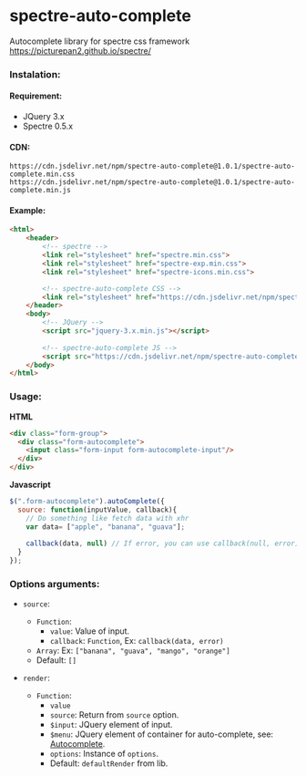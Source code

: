 # spectre-auto-complete
Autocomplete library for spectre css framework https://picturepan2.github.io/spectre/

### Instalation:

#### Requirement:

- JQuery 3.x
- Spectre 0.5.x

#### CDN:

```
https://cdn.jsdelivr.net/npm/spectre-auto-complete@1.0.1/spectre-auto-complete.min.css
https://cdn.jsdelivr.net/npm/spectre-auto-complete@1.0.1/spectre-auto-complete.min.js
```

#### Example:

```html
<html>
    <header>
        <!-- spectre -->
        <link rel="stylesheet" href="spectre.min.css">
        <link rel="stylesheet" href="spectre-exp.min.css">
        <link rel="stylesheet" href="spectre-icons.min.css">

        <!-- spectre-auto-complete CSS -->
        <link rel="stylesheet" href="https://cdn.jsdelivr.net/npm/spectre-auto-complete@1.0.1/spectre-auto-complete.min.css">
    </header>
    <body>
        <!-- JQuery -->
        <script src="jquery-3.x.min.js"></script>
        
        <!-- spectre-auto-complete JS -->
        <script src="https://cdn.jsdelivr.net/npm/spectre-auto-complete@1.0.1/spectre-auto-complete.min.js"></script>
    </body>
</html>
```

### Usage:

**HTML**

```html
<div class="form-group">
  <div class="form-autocomplete">
    <input class="form-input form-autocomplete-input"/>
  </div>
</div>
```

**Javascript**
```javascript
$(".form-autocomplete").autoComplete({
  source: function(inputValue, callback){
    // Do something like fetch data with xhr
    var data= ["apple", "banana", "guava"];
    
    callback(data, null) // If error, you can use callback(null, error); . Error will passed as argument to error handler
  }
});
```
### Options arguments:

- `source`:
  - `Function`:
    - `value`: Value of input.
    - `callback`: `Function`, Ex: `callback(data, error)`
  - `Array`: Ex: `["banana", "guava", "mango", "orange"]`
  - Default: `[]`
  
- `render`:
  - `Function`:
    - `value`
    - `source`: Return from `source` option.
    - `$input`: JQuery element of input.
    - `$menu`: JQuery element of container for auto-complete, see: [Autocomplete](https://picturepan2.github.io/spectre/experimentals/autocomplete.html#autocomplete).
    - `options`: Instance of `options`.
    - Default: `defaultRender` from lib.
